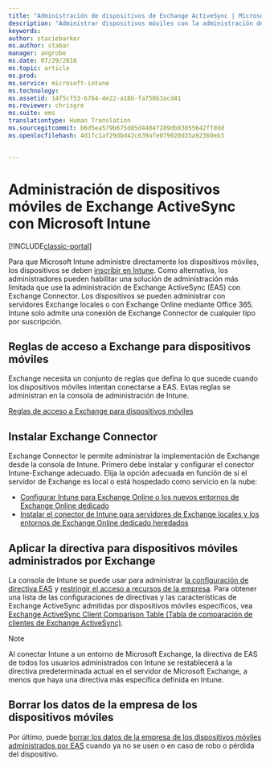```yaml
---
title: "Administración de dispositivos de Exchange ActiveSync | Microsoft Docs"
description: "Administrar dispositivos móviles con la administración de Exchange ActiveSync (EAS) mediante Exchange Connector"
keywords: 
author: staciebarker
ms.author: stabar
manager: angrobe
ms.date: 07/29/2016
ms.topic: article
ms.prod: 
ms.service: microsoft-intune
ms.technology: 
ms.assetid: 14f5cf53-6764-4e22-a18b-fa750b3acd41
ms.reviewer: chrisgre
ms.suite: ems
translationtype: Human Translation
ms.sourcegitcommit: b6d5ea579b675d85d4404f289db83055642ffddd
ms.openlocfilehash: 4d1fc1af29dbd42c639afe079020d35a92360eb3


---
```


# <a name="exchange-activesync-mobile-device-management-with-microsoft-intune"></a>Administración de dispositivos móviles de Exchange ActiveSync con Microsoft Intune

[!INCLUDE[classic-portal](../includes/classic-portal.md)]

Para que Microsoft Intune administre directamente los dispositivos móviles, los dispositivos se deben [inscribir en Intune](prerequisites-for-enrollment.md). Como alternativa, los administradores pueden habilitar una solución de administración más limitada que use la administración de Exchange ActiveSync (EAS) con Exchange Connector. Los dispositivos se pueden administrar con servidores Exchange locales o con Exchange Online mediante Office 365. Intune solo admite una conexión de Exchange Connector de cualquier tipo por suscripción.

## <a name="exchange-access-rules-for-mobile-devices"></a>Reglas de acceso a Exchange para dispositivos móviles ##

Exchange necesita un conjunto de reglas que defina lo que sucede cuando los dispositivos móviles intentan conectarse a EAS. Estas reglas se administran en la consola de administración de Intune.

[Reglas de acceso a Exchange para dispositivos móviles](exchange-access-rules-for-mobile-devices.md)

## <a name="install-the-exchange-connector"></a>Instalar Exchange Connector
Exchange Connector le permite administrar la implementación de Exchange desde la consola de Intune. Primero debe instalar y configurar el conector Intune-Exchange adecuado. Elija la opción adecuada en función de si el servidor de Exchange es local o está hospedado como servicio en la nube:

-   [Configurar Intune para Exchange Online o los nuevos entornos de Exchange Online dedicado](intune-service-to-service-exchange-connector.md)
-   [Instalar el conector de Intune para servidores de Exchange locales y los entornos de Exchange Online dedicado heredados](intune-on-premises-exchange-connector.md)


## <a name="apply-policy-for-exchange-managed-mobile-devices"></a>Aplicar la directiva para dispositivos móviles administrados por Exchange
La consola de Intune se puede usar para administrar [la configuración de directiva EAS](exchange-activesync-policy-settings-in-microsoft-intune.md) y [restringir el acceso a recursos de la empresa](restrict-access-to-email-and-o365-services-with-microsoft-intune.md). Para obtener una lista de las configuraciones de directivas y las características de Exchange ActiveSync admitidas por dispositivos móviles específicos, vea [Exchange ActiveSync Client Comparison Table (Tabla de comparación de clientes de Exchange ActiveSync)](http://go.microsoft.com/fwlink/?LinkId=247270).

> [!NOTE]
> Al conectar Intune a un entorno de Microsoft Exchange, la directiva de EAS de todos los usuarios administrados con Intune se restablecerá a la directiva predeterminada actual en el servidor de Microsoft Exchange, a menos que haya una directiva más específica definida en Intune.

## <a name="wipe-company-data-from-mobile-devices"></a>Borrar los datos de la empresa de los dispositivos móviles
Por último, puede [borrar los datos de la empresa de los dispositivos móviles administrados por EAS](wipe-for-exchange-managed-mobile-devices.md) cuando ya no se usen o en caso de robo o pérdida del dispositivo.



<!--HONumber=Dec16_HO2-->


